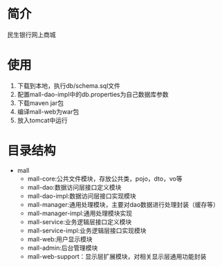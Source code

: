 # 简介
民生银行网上商城


# 使用
1. 下载到本地，执行db/schema.sql文件
2. 配置mall-dao-impl中的db.properties为自己数据库参数
3. 下载maven jar包
4. 编译mall-web为war包
5. 放入tomcat中运行

# 目录结构
* mall
  * mall-core:公共文件模块，存放公共类，pojo，dto，vo等
  * mall-dao:数据访问层接口定义模块
  * mall-dao-impl:数据访问层接口实现模块
  * mall-manager:通用处理模块，主要对dao数据进行处理封装（缓存等）
  * mall-manager-impl:通用处理模块实现
  * mall-service:业务逻辑层接口定义模块
  * mall-service-impl:业务逻辑层接口实现模块
  * mall-web:用户显示模块
  * mall-admin:后台管理模块
  * mall-web-support：显示层扩展模块，对相关显示层通用功能封装
